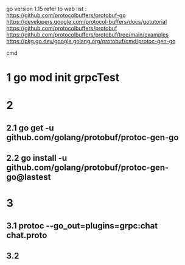 go version 1.15
refer to web list :
https://github.com/protocolbuffers/protobuf-go
https://developers.google.com/protocol-buffers/docs/gotutorial
https://github.com/protocolbuffers/protobuf
https://github.com/protocolbuffers/protobuf/tree/main/examples
https://pkg.go.dev/google.golang.org/protobuf/cmd/protoc-gen-go


cmd
# 1  go mod init grpcTest
# 2   
  ## 2.1  go get -u github.com/golang/protobuf/protoc-gen-go
  ## 2.2  go install -u github.com/golang/protobuf/protoc-gen-go@lastest
# 3
  ## 3.1  protoc --go_out=plugins=grpc:chat chat.proto
  ## 3.2

